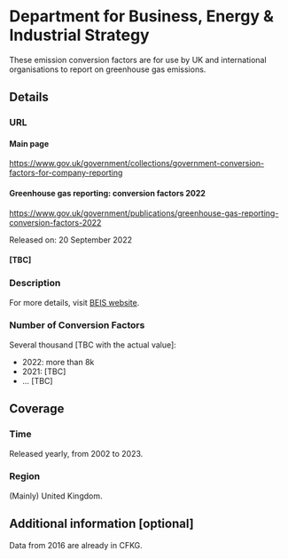 # Department for Business, Energy & Industrial Strategy

These emission conversion factors are for use by UK and international organisations to report on greenhouse gas emissions.	

## Details

### URL

#### Main page

https://www.gov.uk/government/collections/government-conversion-factors-for-company-reporting

#### Greenhouse gas reporting: conversion factors 2022

https://www.gov.uk/government/publications/greenhouse-gas-reporting-conversion-factors-2022

Released on: 20 September 2022

#### [TBC]

### Description

For more details, visit [BEIS website](https://www.gov.uk/government/organisations/department-for-business-energy-and-industrial-strategy).

### Number of Conversion Factors

Several thousand [TBC with the actual value]:

- 2022: more than 8k
- 2021: [TBC]
- ... [TBC]

## Coverage

### Time

Released yearly, from 2002 to 2023.

### Region

(Mainly) United Kingdom.

## Additional information [optional]

Data from 2016 are already in CFKG.
